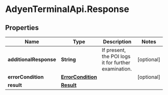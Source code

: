 # AdyenTerminalApi.Response

## Properties

Name | Type | Description | Notes
------------ | ------------- | ------------- | -------------
**additionalResponse** | **String** | If present, the POI logs it for further examination. | [optional] 
**errorCondition** | [**ErrorCondition**](ErrorCondition.md) |  | [optional] 
**result** | [**Result**](Result.md) |  | 


